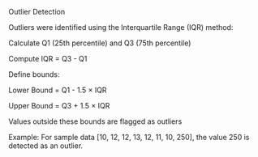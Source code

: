 Outlier Detection

Outliers were identified using the Interquartile Range (IQR) method:

Calculate Q1 (25th percentile) and Q3 (75th percentile)

Compute IQR = Q3 - Q1

Define bounds:

Lower Bound = Q1 - 1.5 × IQR

Upper Bound = Q3 + 1.5 × IQR

Values outside these bounds are flagged as outliers

Example:
For sample data [10, 12, 12, 13, 12, 11, 10, 250], the value 250 is detected as an outlier.
